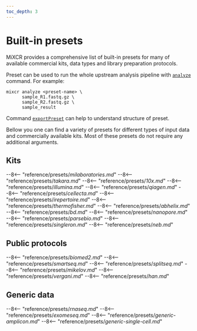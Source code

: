 ```yaml
---
toc_depth: 3
---
```


# Built-in presets

MiXCR provides a comprehensive list of built-in presets for many of available commercial kits, data types and library preparation protocols.

Preset can be used to run the whole upstream analysis pipeline with [`analyze`](mixcr-analyze.md) command. For example:
```shell
mixcr analyze <preset-name> \
      sample_R1.fastq.gz \
      sample_R2.fastq.gz \
      sample_result
```

Command [`exportPreset`](mixcr-exportPreset.md) can help to understand structure of preset.

Bellow you one can find a variety of presets for different types of input data and commercially available kits. Most of these presets do not require any additional arguments.


## Kits

--8<-- "reference/presets/_milaboratories.md_"
--8<-- "reference/presets/_takara.md_"
--8<-- "reference/presets/_10x.md_"
--8<-- "reference/presets/_illumina.md_"
--8<-- "reference/presets/_qiagen.md_"
--8<-- "reference/presets/_cellecta.md_"
--8<-- "reference/presets/_irepertoire.md_"
--8<-- "reference/presets/_thermofisher.md_"
--8<-- "reference/presets/_abhelix.md_"
--8<-- "reference/presets/_bd.md_"
--8<-- "reference/presets/_nanopore.md_"
--8<-- "reference/presets/_parsebio.md_"
--8<-- "reference/presets/_singleron.md_"
--8<-- "reference/presets/_neb.md_"

## Public protocols

--8<-- "reference/presets/_biomed2.md_"
--8<-- "reference/presets/_smartseq.md_"
--8<-- "reference/presets/_splitseq.md_"
--8<-- "reference/presets/_mikelov.md_"
--8<-- "reference/presets/_vergani.md_"
--8<-- "reference/presets/_han.md_"

## Generic data
--8<-- "reference/presets/_rnaseq.md_"
--8<-- "reference/presets/_exomeseq.md_"
--8<-- "reference/presets/_generic-amplicon.md_"
--8<-- "reference/presets/_generic-single-cell.md_"








